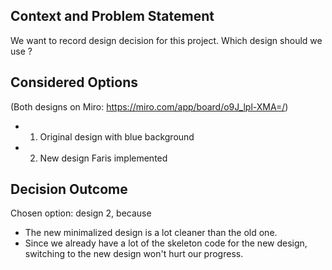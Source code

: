 ## Context and Problem Statement

We want to record design decision for this project.
Which design should we use ?

## Considered Options
(Both designs on Miro: https://miro.com/app/board/o9J_lpl-XMA=/)
* 1. Original design with blue background
* 2. New design Faris implemented


## Decision Outcome

Chosen option: design 2, because

* The new minimalized design is a lot cleaner than the old one.
* Since we already have a lot of the skeleton code for the new design, switching to the new design won't hurt our progress.

